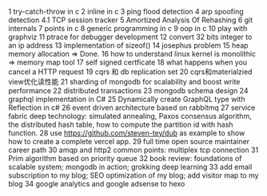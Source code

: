 1 try-catch-throw in c
2 inline in c
3 ping flood detection
4 arp spoofing detection
4.1 TCP session tracker
5 Amortized Analysis Of Rehashing
6 git internals
7 points in c
8 generic programming in c
9 oop in c
10 play with graphviz
11 ptrace for debugger development
12 convert 32 bits integer to an ip address
13 implementation of sizeof()
14 josephus problem
15 heap memory allocation => Done. 
16 how to understand linux kernel is monolithic => memory map tool
17 self signed certficate
18 what happens when you cancel a HTTP request
19 cqrs 和 db replication set
20 cqrs和materialzied view优化读性能
21 sharding of mongodb for scalability and boost write performance
22 distributed transactions
23 mongodb schema design 
24 graphql implementation in C# 
25 Dynamically create GraphQL type with Reflection in c#
26 event driven architecture based on rabbitmq
27 service fabric deep technology: simulated annealing, Paxos consensus algorithm, the distributed hash table, how to compute the partition id with hash function. 
28 use https://github.com/steven-tey/dub  as example to show how to create a complete vercel app.
29 full time open source maintainer career path
30 amqp and http2 common points: multiplex tcp connection
31 Prim algorithm based on priority queue
32 book review: foundations of scalable system; mongodb in action; grokking deep learning
33 add email subscription to my blog; SEO optimization of my blog; add visitor map to my blog
34 google analytics and google adsense to hexo


